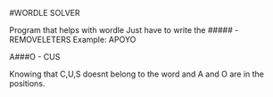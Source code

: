 #WORDLE SOLVER

Program that helps with wordle Just have to write the ##### - REMOVELETERS
Example:
  APOYO
  
  A###O - CUS
 
Knowing that C,U,S doesnt belong to the word and A and O are in the positions.
